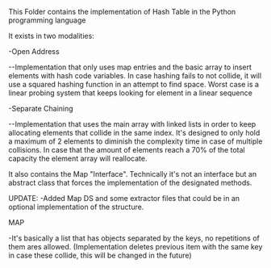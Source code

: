 This Folder contains the implementation of Hash Table in the Python programming language

It exists in two modalities:

-Open Address

--Implementation that only uses map entries and the basic array to insert elements with hash code variables. In case hashing fails to not collide, it will use a squared hashing function in an attempt to find space. Worst case is a linear probing system that keeps looking for element in a linear sequence

-Separate Chaining

--Implementation that uses the main array with linked lists in order to keep allocating elements that collide in the same index. It's designed to only hold a maximum of 2 elements to diminish the complexity time in case of multiple collisions. In case that the amount of elements reach a 70% of the total capacity the element array will reallocate.

It also contains the Map "Interface". Technically it's not an interface but an abstract class that forces the implementation of the designated methods.


UPDATE:
-Added Map DS and some extractor files that could be in an optional implementation of the structure.

MAP

-It's basically a list that has objects separated by the keys, no repetitions of them ares allowed. (Implementation deletes previous item with the same key in case these collide, this will be changed in the future)

